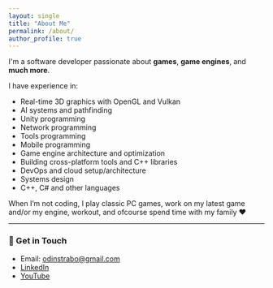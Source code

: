 ```yaml
---
layout: single
title: "About Me"
permalink: /about/
author_profile: true
---
```


I'm a software developer passionate about **games**, **game engines**, and **much more**.   

I have experience in:
- Real-time 3D graphics with OpenGL and Vulkan
- AI systems and pathfinding
- Unity programming
- Network programming
- Tools programming
- Mobile programming
- Game engine architecture and optimization
- Building cross-platform tools and C++ libraries
- DevOps and cloud setup/architecture
- Systems design
- C++, C# and other languages

When I’m not coding, I play classic PC games, work on my latest game and/or my engine, workout, and ofcourse spend time with my family ♥️

---

### 🔗 Get in Touch

- <i class="fas fa-envelope"></i> Email: [odinstrabo@gmail.com](mailto:odinstrabo@gmail.com)  
- <i class="fab fa-linkedin"></i> [LinkedIn](https://www.linkedin.com/in/odin-strabo-jensen/)  
- <i class="fab fa-youtube"></i> [YouTube](https://www.youtube.com/@odinstrabojensen)  
 